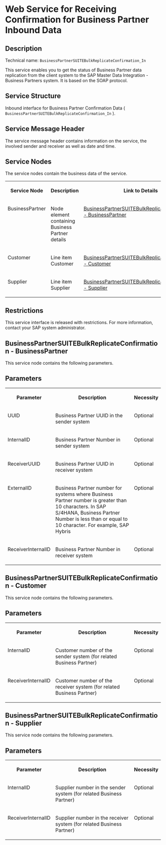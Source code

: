 <!-- loioc9f607c9f22a496b89e14022de1836fa -->

# Web Service for Receiving Confirmation for Business Partner Inbound Data



<a name="loioc9f607c9f22a496b89e14022de1836fa__description"/>

## Description

Technical name: `BusinessPartnerSUITEBulkReplicateConfirmation_In` 

This service enables you to get the status of Business Partner data replication from the client system to the SAP Master Data Integration - Business Partners system. It is based on the SOAP protocol.



<a name="loioc9f607c9f22a496b89e14022de1836fa__service-structure"/>

## Service Structure

Inbound interface for Business Partner Confirmation Data \( `BusinessPartnerSUITEBulkReplicateConfirmation_In` \).



<a name="loioc9f607c9f22a496b89e14022de1836fa__service-message-header"/>

## Service Message Header

The service message header contains information on the service, the involved sender and receiver as well as date and time.



<a name="loioc9f607c9f22a496b89e14022de1836fa__service-nodes"/>

## Service Nodes

The service nodes contain the business data of the service.


<table>
<tr>
<th valign="top">

Service Node

</th>
<th valign="top">

Description

</th>
<th valign="top">

Link to Details

</th>
</tr>
<tr>
<td valign="top">

BusinessPartner

</td>
<td valign="top">

Node element containing Business Partner details

</td>
<td valign="top">

[BusinessPartnerSUITEBulkReplicateConfirmation - BusinessPartner](web-service-for-receiving-confirmation-for-business-partner-inbound-data-c9f607c.md#loioc9f607c9f22a496b89e14022de1836fa__businesspartnersuitebulkreplicateconfirmation---businesspartner) 

</td>
</tr>
<tr>
<td valign="top">

Customer

</td>
<td valign="top">

Line item Customer

</td>
<td valign="top">

[BusinessPartnerSUITEBulkReplicateConfirmation - Customer](web-service-for-receiving-confirmation-for-business-partner-inbound-data-c9f607c.md#loioc9f607c9f22a496b89e14022de1836fa__businesspartnersuitebulkreplicateconfirmation---customer) 

</td>
</tr>
<tr>
<td valign="top">

Supplier

</td>
<td valign="top">

Line item Supplier

</td>
<td valign="top">

[BusinessPartnerSUITEBulkReplicateConfirmation - Supplier](web-service-for-receiving-confirmation-for-business-partner-inbound-data-c9f607c.md#loioc9f607c9f22a496b89e14022de1836fa__businesspartnersuitebulkreplicateconfirmation---supplier) 

</td>
</tr>
</table>



<a name="loioc9f607c9f22a496b89e14022de1836fa__restrictions"/>

## Restrictions

This service interface is released with restrictions. For more information, contact your SAP system administrator.



<a name="loioc9f607c9f22a496b89e14022de1836fa__businesspartnersuitebulkreplicateconfirmation---businesspartner"/>

## BusinessPartnerSUITEBulkReplicateConfirmation - BusinessPartner

This service node contains the following parameters.



<a name="loioc9f607c9f22a496b89e14022de1836fa__parameters"/>

## Parameters


<table>
<tr>
<th valign="top">

Parameter

</th>
<th valign="top">

Description

</th>
<th valign="top">

Necessity

</th>
</tr>
<tr>
<td valign="top">

UUID

</td>
<td valign="top">

Business Partner UUID in the sender system

</td>
<td valign="top">

Optional

</td>
</tr>
<tr>
<td valign="top">

InternalID

</td>
<td valign="top">

Business Partner Number in sender system

</td>
<td valign="top">

Optional

</td>
</tr>
<tr>
<td valign="top">

ReceiverUUID

</td>
<td valign="top">

Business Partner UUID in receiver system

</td>
<td valign="top">

Optional

</td>
</tr>
<tr>
<td valign="top">

ExternalID

</td>
<td valign="top">

Business Partner number for systems where Business Partner number is greater than 10 characters. In SAP S/4HANA, Business Partner Number is less than or equal to 10 character. For example, SAP Hybris

</td>
<td valign="top">

Optional

</td>
</tr>
<tr>
<td valign="top">

ReceiverInternalID

</td>
<td valign="top">

Business Partner Number in receiver system

</td>
<td valign="top">

Optional

</td>
</tr>
</table>



<a name="loioc9f607c9f22a496b89e14022de1836fa__businesspartnersuitebulkreplicateconfirmation---customer"/>

## BusinessPartnerSUITEBulkReplicateConfirmation - Customer

This service node contains the following parameters.



<a name="loioc9f607c9f22a496b89e14022de1836fa__parameters-1"/>

## Parameters


<table>
<tr>
<th valign="top">

Parameter

</th>
<th valign="top">

Description

</th>
<th valign="top">

Necessity

</th>
</tr>
<tr>
<td valign="top">

InternalID

</td>
<td valign="top">

Customer number of the sender system \(for related Business Partner\)

</td>
<td valign="top">

Optional

</td>
</tr>
<tr>
<td valign="top">

ReceiverInternalID

</td>
<td valign="top">

Customer number of the receiver system \(for related Business Partner\)

</td>
<td valign="top">

Optional

</td>
</tr>
</table>



<a name="loioc9f607c9f22a496b89e14022de1836fa__businesspartnersuitebulkreplicateconfirmation---supplier"/>

## BusinessPartnerSUITEBulkReplicateConfirmation - Supplier

This service node contains the following parameters.



<a name="loioc9f607c9f22a496b89e14022de1836fa__parameters-2"/>

## Parameters


<table>
<tr>
<th valign="top">

Parameter

</th>
<th valign="top">

Description

</th>
<th valign="top">

Necessity

</th>
</tr>
<tr>
<td valign="top">

InternalID

</td>
<td valign="top">

Supplier number in the sender system \(for related Business Partner\)

</td>
<td valign="top">

Optional

</td>
</tr>
<tr>
<td valign="top">

ReceiverInternalID

</td>
<td valign="top">

Supplier number in the receiver system \(for related Business Partner\)

</td>
<td valign="top">

Optional

</td>
</tr>
</table>

